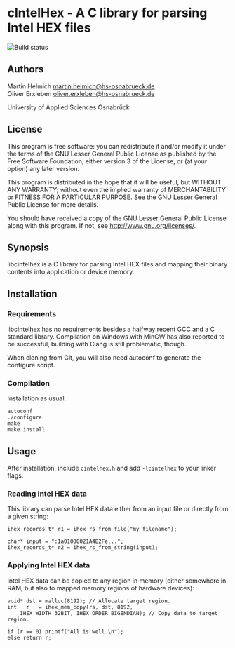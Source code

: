 cIntelHex - A C library for parsing Intel HEX files
===================================================

![Build status](https://api.travis-ci.org/martin-helmich/libcintelhex.png)

Authors
-------

Martin Helmich <martin.helmich@hs-osnabrueck.de>  
Oliver Erxleben <oliver.erxleben@hs-osnabrueck.de>

University of Applied Sciences Osnabrück

License
-------

This program is free software: you can redistribute it and/or modify
it under the terms of the GNU Lesser General Public License as published by
the Free Software Foundation, either version 3 of the License, or
(at your option) any later version.

This program is distributed in the hope that it will be useful,
but WITHOUT ANY WARRANTY; without even the implied warranty of
MERCHANTABILITY or FITNESS FOR A PARTICULAR PURPOSE.  See the
GNU Lesser General Public License for more details.

You should have received a copy of the GNU Lesser General Public License
along with this program.  If not, see <http://www.gnu.org/licenses/>.

Synopsis
--------

libcintelhex is a C library for parsing Intel HEX files and mapping their
binary contents into application or device memory.

Installation
------------

### Requirements

libcintelhex has no requirements besides a halfway recent GCC and a C standard
library. Compilation on Windows with MinGW has also reported to be successful,
building with Clang is still problematic, though.

When cloning from Git, you will also need autoconf to generate the configure script.

### Compilation

Installation as usual:

    autoconf
	./configure
	make
	make install

Usage
-----

After installation, include `cintelhex.h` and add `-lcintelhex` to your linker flags.

### Reading Intel HEX data

This library can parse Intel HEX data either from an input file or directly
from a given string:

    ihex_records_t* r1 = ihex_rs_from_file("my_filename");
    
    char* input = ":1a01000021A4B2Fe...";
    ihex_records_t* r2 = ihex_rs_from_string(input);

### Applying Intel HEX data

Intel HEX data can be copied to any region in memory (either somewhere in RAM,
but also to mapped memory regions of hardware devices):

    void* dst = malloc(8192); // Allocate target region.
    int   r   = ihex_mem_copy(rs, dst, 8192,
        IHEX_WIDTH_32BIT, IHEX_ORDER_BIGENDIAN); // Copy data to target region.

    if (r == 0) printf("All is well.\n");
    else return r;

